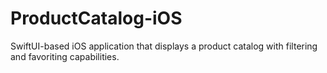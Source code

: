 # ProductCatalog-iOS
SwiftUI-based iOS application that displays a product catalog with filtering and favoriting capabilities.
